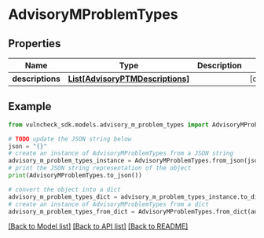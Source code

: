 # AdvisoryMProblemTypes


## Properties

Name | Type | Description | Notes
------------ | ------------- | ------------- | -------------
**descriptions** | [**List[AdvisoryPTMDescriptions]**](AdvisoryPTMDescriptions.md) |  | [optional] 

## Example

```python
from vulncheck_sdk.models.advisory_m_problem_types import AdvisoryMProblemTypes

# TODO update the JSON string below
json = "{}"
# create an instance of AdvisoryMProblemTypes from a JSON string
advisory_m_problem_types_instance = AdvisoryMProblemTypes.from_json(json)
# print the JSON string representation of the object
print(AdvisoryMProblemTypes.to_json())

# convert the object into a dict
advisory_m_problem_types_dict = advisory_m_problem_types_instance.to_dict()
# create an instance of AdvisoryMProblemTypes from a dict
advisory_m_problem_types_from_dict = AdvisoryMProblemTypes.from_dict(advisory_m_problem_types_dict)
```
[[Back to Model list]](../README.md#documentation-for-models) [[Back to API list]](../README.md#documentation-for-api-endpoints) [[Back to README]](../README.md)


